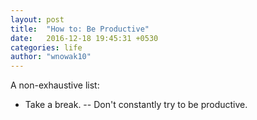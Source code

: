 ```yaml
---
layout: post
title:  "How to: Be Productive"
date:   2016-12-18 19:45:31 +0530
categories: life
author: "wnowak10"
---
```


A non-exhaustive list:

- Take a break. 
-- Don't constantly try to be productive. 